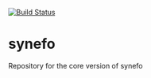 
[![Build Status](https://travis-ci.org/BarbaNikos/synefo.png?branch=sigmod)](https://travis-ci.org/BarbaNikos/synefo)
# synefo
Repository for the core version of synefo
